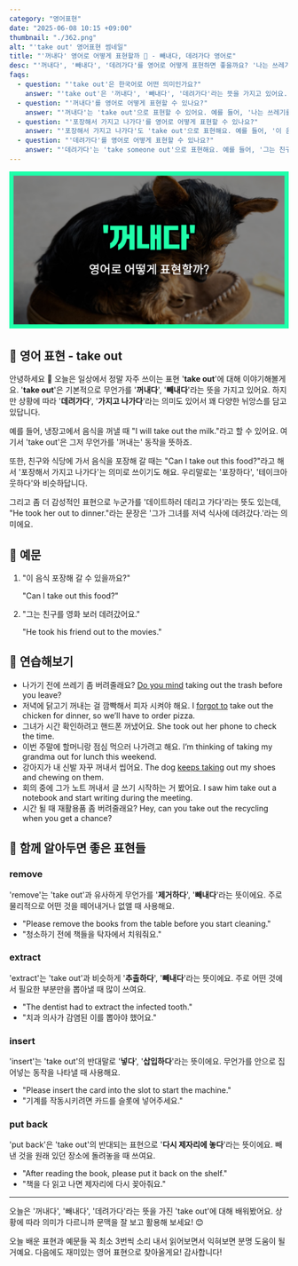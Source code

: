```yaml
---
category: "영어표현"
date: "2025-06-08 10:15 +09:00"
thumbnail: "./362.png"
alt: "'take out' 영어표현 썸네일"
title: "'꺼내다' 영어로 어떻게 표현할까 🥡 - 빼내다, 데려가다 영어로"
desc: "'꺼내다', '빼내다', '데려가다'를 영어로 어떻게 표현하면 좋을까요? '나는 쓰레기를 밖에 꺼냈어.', '이 음식 포장해 갈 수 있을까요?', '그는 친구를 영화 보러 데려갔어요.' 등을 영어로 표현하는 법을 배워봅시다. 다양한 예문을 통해서 연습하고 본인의 표현으로 만들어 보세요."
faqs:
  - question: "'take out'은 한국어로 어떤 의미인가요?"
    answer: "'take out'은 '꺼내다', '빼내다', '데려가다'라는 뜻을 가지고 있어요. 상황에 따라 무언가를 밖으로 꺼내거나 사람을 데리고 나가는 의미로 쓰여요."
  - question: "'꺼내다'를 영어로 어떻게 표현할 수 있나요?"
    answer: "'꺼내다'는 'take out'으로 표현할 수 있어요. 예를 들어, '나는 쓰레기를 밖에 꺼냈어.'는 'I took out the trash.'라고 말해요."
  - question: "'포장해서 가지고 나가다'를 영어로 어떻게 표현할 수 있나요?"
    answer: "'포장해서 가지고 나가다'도 'take out'으로 표현해요. 예를 들어, '이 음식 포장해 갈 수 있을까요?'는 'Can I take out this food?'라고 해요."
  - question: "'데려가다'를 영어로 어떻게 표현할 수 있나요?"
    answer: "'데려가다'는 'take someone out'으로 표현해요. 예를 들어, '그는 친구를 영화 보러 데려갔어요.'는 'He took his friend out to the movies.'라고 해요."
---
```


!['take out' 영어표현](./362.png)

## 🌟 영어 표현 - take out

안녕하세요 👋 오늘은 일상에서 정말 자주 쓰이는 표현 '**take out**'에 대해 이야기해볼게요. '**take out**'은 기본적으로 무언가를 '**꺼내다**', '**빼내다**'라는 뜻을 가지고 있어요. 하지만 상황에 따라 '**데려가다**', '**가지고 나가다**'라는 의미도 있어서 꽤 다양한 뉘앙스를 담고 있답니다.

예를 들어, 냉장고에서 음식을 꺼낼 때 "I will take out the milk."라고 할 수 있어요. 여기서 'take out'은 그저 무언가를 '꺼내는' 동작을 뜻하죠.

또한, 친구와 식당에 가서 음식을 포장해 갈 때는 "Can I take out this food?"라고 해서 '포장해서 가지고 나가다'는 의미로 쓰이기도 해요. 우리말로는 '포장하다', '테이크아웃하다'와 비슷하답니다.

그리고 좀 더 감성적인 표현으로 누군가를 '데이트하러 데리고 가다'라는 뜻도 있는데, "He took her out to dinner."라는 문장은 '그가 그녀를 저녁 식사에 데려갔다.'라는 의미에요.

## 📖 예문

1. "이 음식 포장해 갈 수 있을까요?"

   "Can I take out this food?"

2. "그는 친구를 영화 보러 데려갔어요."

   "He took his friend out to the movies."

## 💬 연습해보기

<ul data-interactive-list>

  <li data-interactive-item>
    <span data-toggler>나가기 전에 쓰레기 좀 버려줄래요?</span>
    <span data-answer><a href="/blog/in-english/028.would-you-mind/">Do you mind</a> taking out the trash before you leave?</span>
  </li>

  <li data-interactive-item>
    <span data-toggler>저녁에 닭고기 꺼내는 걸 깜빡해서 피자 시켜야 해요.</span>
    <span data-answer>I <a href="/blog/in-english/023.forget/">forgot to</a> take out the chicken for dinner, so we’ll have to order pizza.</span>
  </li>

  <li data-interactive-item>
    <span data-toggler>그녀가 시간 확인하려고 핸드폰 꺼냈어요.</span>
    <span data-answer>She took out her phone to check the time.</span>
  </li>

  <li data-interactive-item>
    <span data-toggler>이번 주말에 할머니랑 점심 먹으러 나가려고 해요.</span>
    <span data-answer>I’m thinking of taking my grandma out for lunch this weekend.</span>
  </li>

  <li data-interactive-item>
    <span data-toggler>강아지가 내 신발 자꾸 꺼내서 씹어요.</span>
    <span data-answer>The dog <a href="/blog/in-english/291.keep-ing/">keeps taking</a> out my shoes and chewing on them.</span>
  </li>

  <li data-interactive-item>
    <span data-toggler>회의 중에 그가 노트 꺼내서 글 쓰기 시작하는 거 봤어요.</span>
    <span data-answer>I saw him take out a notebook and start writing during the meeting.</span>
  </li>

  <li data-interactive-item>
    <span data-toggler>시간 될 때 재활용품 좀 버려줄래요?</span>
    <span data-answer>Hey, can you take out the recycling when you get a chance?</span>
  </li>

</ul>

## 🤝 함께 알아두면 좋은 표현들

### remove

'remove'는 'take out'과 유사하게 무언가를 '**제거하다**', '**빼내다**'라는 뜻이에요. 주로 물리적으로 어떤 것을 떼어내거나 없앨 때 사용해요.

- "Please remove the books from the table before you start cleaning."
- "청소하기 전에 책들을 탁자에서 치워줘요."

### extract

'extract'는 'take out'과 비슷하게 '**추출하다**', '**빼내다**'라는 뜻이에요. 주로 어떤 것에서 필요한 부분만을 뽑아낼 때 많이 쓰여요.

- "The dentist had to extract the infected tooth."
- "치과 의사가 감염된 이를 뽑아야 했어요."

### insert

'insert'는 'take out'의 반대말로 '**넣다**', '**삽입하다**'라는 뜻이에요. 무언가를 안으로 집어넣는 동작을 나타낼 때 사용해요.

- "Please insert the card into the slot to start the machine."
- "기계를 작동시키려면 카드를 슬롯에 넣어주세요."

### put back

'put back'은 'take out'의 반대되는 표현으로 '**다시 제자리에 놓다**'라는 뜻이에요. 빼낸 것을 원래 있던 장소에 돌려놓을 때 쓰여요.

- "After reading the book, please put it back on the shelf."
- "책을 다 읽고 나면 제자리에 다시 꽂아줘요."

---

오늘은 '꺼내다', '빼내다', '데려가다'라는 뜻을 가진 'take out'에 대해 배워봤어요. 상황에 따라 의미가 다르니까 문맥을 잘 보고 활용해 보세요! 😊

오늘 배운 표현과 예문들 꼭 최소 3번씩 소리 내서 읽어보면서 익혀보면 분명 도움이 될 거예요. 다음에도 재미있는 영어 표현으로 찾아올게요! 감사합니다!
